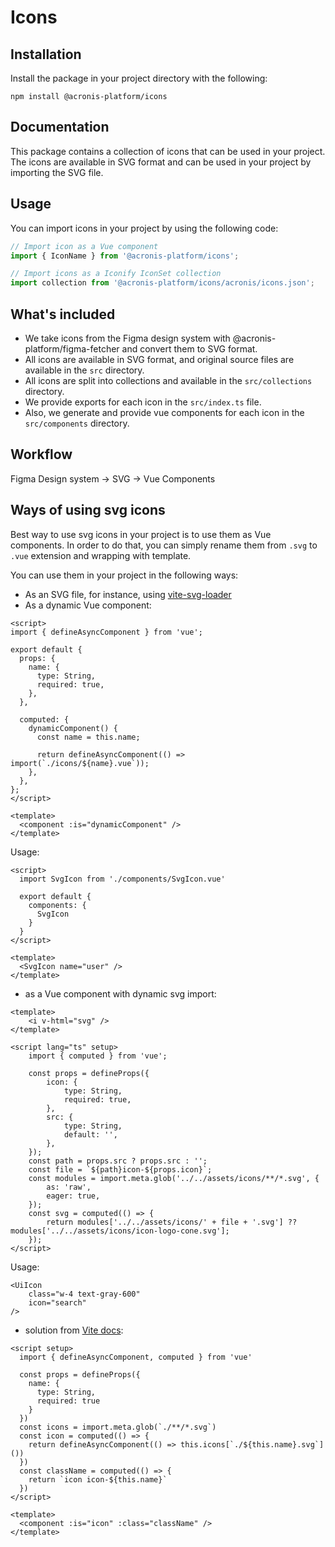 # Icons

## Installation

Install the package in your project directory with the following:

```shell
npm install @acronis-platform/icons
```

## Documentation

This package contains a collection of icons that can be used in your project.
The icons are available in SVG format and can be used in your project by importing the SVG file.

## Usage

You can import icons in your project by using the following code:

```javascript
// Import icon as a Vue component
import { IconName } from '@acronis-platform/icons';
```

```javascript
// Import icons as a Iconify IconSet collection
import collection from '@acronis-platform/icons/acronis/icons.json';
```

##  What's included

- We take icons from the Figma design system with @acronis-platform/figma-fetcher and convert them to SVG format.
- All icons are available in SVG format, and original source files are available in the `src` directory.
- All icons are split into collections and available in the `src/collections` directory.
- We provide exports for each icon in the `src/index.ts` file.
- Also, we generate and provide vue components for each icon in the `src/components` directory.

## Workflow

Figma Design system -> SVG -> Vue Components

## Ways of using svg icons
Best way to use svg icons in your project is to use them as Vue components. 
In order to do that, you can simply rename them from `.svg` to `.vue` extension and wrapping with template.

You can use them in your project in the following ways:

- As an SVG file, for instance, using [vite-svg-loader](https://www.npmjs.com/package/vite-svg-loader)
- As a dynamic Vue component:

```vue
<script>
import { defineAsyncComponent } from 'vue';

export default {
  props: {
    name: {
      type: String,
      required: true,
    },
  },

  computed: {
    dynamicComponent() {
      const name = this.name;

      return defineAsyncComponent(() => import(`./icons/${name}.vue`));
    },
  },
};
</script>

<template>
  <component :is="dynamicComponent" />
</template>
```
Usage:
```vue
<script>
  import SvgIcon from './components/SvgIcon.vue'

  export default {
    components: {
      SvgIcon
    }
  }
</script>

<template>
  <SvgIcon name="user" />
</template>
```

- as a Vue component with dynamic svg import:

```vue
<template>
    <i v-html="svg" />
</template>

<script lang="ts" setup>
    import { computed } from 'vue';

    const props = defineProps({
        icon: {
            type: String,
            required: true,
        },
        src: {
            type: String,
            default: '',
        },
    });
    const path = props.src ? props.src : '';
    const file = `${path}icon-${props.icon}`;
    const modules = import.meta.glob('../../assets/icons/**/*.svg', {
        as: 'raw',
        eager: true,
    });
    const svg = computed(() => {
        return modules['../../assets/icons/' + file + '.svg'] ?? modules['../../assets/icons/icon-logo-cone.svg'];
    });
</script>
```
Usage:
```vue
<UiIcon
    class="w-4 text-gray-600"
    icon="search"
/>
```

- solution from [Vite docs](https://vitejs.dev/guide/features.html#glob-import):
```vue
<script setup>
  import { defineAsyncComponent, computed } from 'vue'
  
  const props = defineProps({
    name: {
      type: String,
      required: true
    }
  })
  const icons = import.meta.glob(`./**/*.svg`)
  const icon = computed(() => {
    return defineAsyncComponent(() => this.icons[`./${this.name}.svg`]())
  })
  const className = computed(() => {
    return `icon icon-${this.name}`
  })
</script>

<template>
  <component :is="icon" :class="className" />
</template>
```
